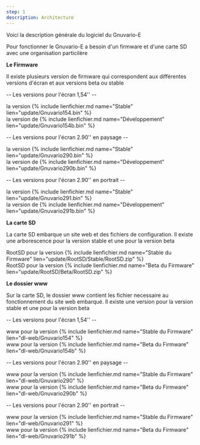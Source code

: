 ```yaml
---
step: 1
description: Architecture
---
```


Voici la description générale du logiciel du Gnuvario-E

Pour fonctionner le Gnuvario-E a besoin d'un firmware et d'une carte SD avec une organisation particilère

**Le Firmware**      
   
Il existe plusieurs version de firmware qui correspondent aux différentes versions d'écran et aux versions beta ou stable
   
-- Les versions pour l'écran 1,54''     --

la version {% include lienfichier.md name="Stable" lien="update/Gnuvario154.bin" %}     
la version de {% include lienfichier.md name="Développement" lien="update/Gnuvario154b.bin" %}     

-- Les versions pour l'écran 2.90'' en paysage   --

la version {% include lienfichier.md name="Stable" lien="update/Gnuvario290.bin" %}      
la version de {% include lienfichier.md name="Développement" lien="update/Gnuvario290b.bin" %}     

-- Les versions pour l'écran 2.90'' en portrait   --

la version {% include lienfichier.md name="Stable" lien="update/Gnuvario291.bin" %}    
la version de {% include lienfichier.md name="Développement" lien="update/Gnuvario291b.bin" %}       

**La carte SD**     

La carte SD embarque un site web et des fichiers de configuration. Il existe une arborescence pour la version stable et une pour la version beta

RootSD pour la version {% include lienfichier.md name="Stable du Firmware" lien="update/RootSD/Stable/RootSD.zip" %}     
RootSD pour la version {% include lienfichier.md name="Beta du Firmware" lien="update/RootSD/Beta/RootSD.zip" %}    

**Le dossier www**     

Sur la carte SD, le dossier www contient les fichier necessaire au fonctionnement du site web embarqué. Il existe une version pour la version stable et une pour la version beta

-- Les versions pour l'écran 1,54''     --
   
www pour la version {% include lienfichier.md name="Stable du Firmware" lien="dl-web/Gnuvario154" %}     
www pour la version {% include lienfichier.md name="Beta du Firmware" lien="dl-web/Gnuvario154b" %}    

-- Les versions pour l'écran 2.90'' en paysage   --   
   
www pour la version {% include lienfichier.md name="Stable du Firmware" lien="dl-web/Gnuvario290" %}     
www pour la version {% include lienfichier.md name="Beta du Firmware" lien="dl-web/Gnuvario290b" %}    

-- Les versions pour l'écran 2.90'' en portrait   --    

www pour la version {% include lienfichier.md name="Stable du Firmware" lien="dl-web/Gnuvario291" %}     
www pour la version {% include lienfichier.md name="Beta du Firmware" lien="dl-web/Gnuvario291b" %}    
